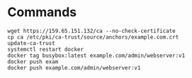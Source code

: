# Commands

    wget https://159.65.151.132/ca --no-check-certificate
    cp ca /etc/pki/ca-trust/source/anchors/example.com.crt
    update-ca-trust
    systemctl restart docker
    docker tag busybox:latest example.com/admin/webserver:v1
    docker push exam
    docker push example.com/admin/webserver:v1
